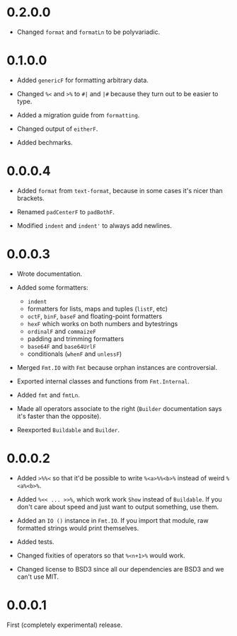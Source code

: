 # 0.2.0.0

* Changed `format` and `formatLn` to be polyvariadic.

# 0.1.0.0

* Added `genericF` for formatting arbitrary data.

* Changed `%<` and `>%` to `#|` and `|#` because they turn out to be easier to type.

* Added a migration guide from `formatting`.

* Changed output of `eitherF`.

* Added bechmarks.

# 0.0.0.4

* Added `format` from `text-format`, because in some cases it's nicer than brackets.

* Renamed `padCenterF` to `padBothF`.

* Modified `indent` and `indent'` to always add newlines.

# 0.0.0.3

* Wrote documentation.

* Added some formatters:

    * `indent`
    * formatters for lists, maps and tuples (`listF`, etc)
    * `octF`, `binF`, `baseF` and floating-point formatters
    * `hexF` which works on both numbers and bytestrings
    * `ordinalF` and `commaizeF`
    * padding and trimming formatters
    * `base64F` and `base64UrlF`
    * conditionals (`whenF` and `unlessF`)

* Merged `Fmt.IO` with `Fmt` because orphan instances are controversial.

* Exported internal classes and functions from `Fmt.Internal`.

* Added `fmt` and `fmtLn`.

* Made all operators associate to the right (`Builder` documentation says it's faster than the opposite).

* Reexported `Buildable` and `Builder`.

# 0.0.0.2

* Added `>%%<` so that it'd be possible to write `%<a>%%<b>%` instead of weird `%<a%<b>%`.

* Added `%<< ... >>%`, which work work `Show` instead of `Buildable`. If you don't care about speed and just want to output something, use them.

* Added an `IO ()` instance in `Fmt.IO`. If you import that module, raw formatted strings would print themselves.

* Added tests.

* Changed fixities of operators so that `%<n+1>%` would work.

* Changed license to BSD3 since all our dependencies are BSD3 and we can't use MIT.

# 0.0.0.1

First (completely experimental) release.
